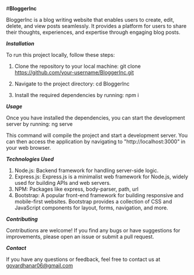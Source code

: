 #****BloggerInc****

BloggerInc is a blog writing website that enables users to create, edit, delete, and view posts seamlessly. It provides a platform for users to share their thoughts, experiences, and expertise through engaging blog posts.

***Installation***

To run this project locally, follow these steps:

1. Clone the repository to your local machine:
git clone https://github.com/your-username/BloggerInc.git

2. Navigate to the project directory:
cd BloggerInc

3. Install the required dependencies by running:
npm i

***Usage***

Once you have installed the dependencies, you can start the development server by running:
ng serve

This command will compile the project and start a development server. You can then access the application by navigating to "http://localhost:3000" in your web browser.

***Technologies Used***

1. Node.js: Backend framework for handling server-side logic.
2. Express.js: Express.js is a minimalist web framework for Node.js, widely used for building APIs and web servers.
3. NPM: Packages like express, body-parser, path, url
4. Bootstrap: A popular front-end framework for building responsive and mobile-first websites. Bootstrap provides a collection of CSS and JavaScript components for layout, forms, navigation, and more.

***Contributing***

Contributions are welcome! If you find any bugs or have suggestions for improvements, please open an issue or submit a pull request.

***Contact***

If you have any questions or feedback, feel free to contact us at govardhanar06@gmail.com
